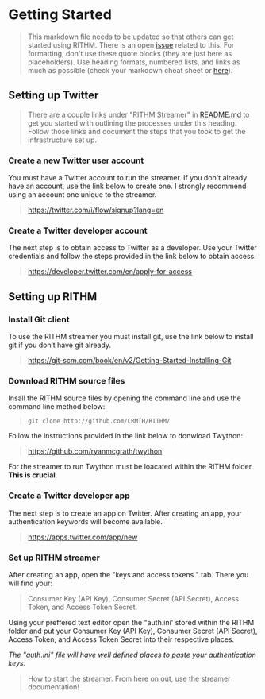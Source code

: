 # Getting Started
> This markdown file needs to be updated so that others can get started using RITHM. There is an open [issue](https://github.com/CRMTH/RITHM/issues/12) related to this. For formatting, don't use these quote blocks (they are just here as placeholders). Use heading formats, numbered lists, and links as much as possible (check your markdown cheat sheet or [here](https://github.com/adam-p/markdown-here/wiki/Markdown-Cheatsheet)).

## Setting up Twitter
> There are a couple links under "RITHM Streamer" in [README.md](https://github.com/CRMTH/RITHM/blob/master/README.md) to get you started with outlining the processes under this heading. Follow those links and document the steps that you took to get the infrastructure set up.

### Create a new Twitter user account

You must have a Twitter account to run the streamer. If you don't already have an account, use the link below to create one.  I strongly recommend using an account one unique to the streamer.
>
>https://twitter.com/i/flow/signup?lang=en

### Create a Twitter developer account

The next step is to obtain access to Twitter as a developer. Use your Twitter credentials and follow the steps provided in the link below to obtain access.
> 
>https://developer.twitter.com/en/apply-for-access

## Setting up RITHM

### Install Git client 

To use the RITHM streamer you must install git, use the link below to install git if you don’t have git already.

> https://git-scm.com/book/en/v2/Getting-Started-Installing-Git

### Download RITHM source files

Insall the RITHM source files by opening the command line and use the command line method below:
> ```git clone http://github.com/CRMTH/RITHM/```

Follow the instructions provided in the link below to donwload Twython: 
>
> https://github.com/ryanmcgrath/twython

For the streamer to run Twython must be loacated within the RITHM folder. **This is crucial**.

### Create a Twitter developer app

The next step is to create an app on Twitter. After creating an app, your authentication keywords will become available.
> 
>https://apps.twitter.com/app/new

### Set up RITHM streamer 
  
 After creating an app, open the "keys and access tokens " tab. 
 There you will find your:
> Consumer Key (API Key), Consumer Secret (API Secret), Access Token, and Access Token Secret.

Using your preffered text editor open the "auth.ini' stored within the RITHM folder and put your Consumer Key (API Key),
Consumer Secret (API Secret), Access Token, and Access Token Secret into their respective places.

_The "auth.ini" file will have well defined places to paste your authentication keys._

> How to start the streamer. From here on out, use the streamer documentation!

